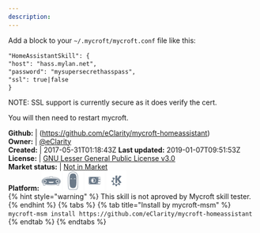 ```yaml
---
description: 
---
```

Add a block to your `~/.mycroft/mycroft.conf` file like this:

```
"HomeAssistantSkill": {
"host": "hass.mylan.net",
"password": "mysupersecrethasspass",
"ssl": true|false
}
```

NOTE: SSL support is currently secure as it does verify the cert.

You will then need to restart mycroft.

**Github:** | (https://github.com/eClarity/mycroft-homeassistant)  
**Owner:** | [@eClarity](https://github.com/eClarity)  
**Created:** | 2017-05-31T01:18:43Z  **Last updated:** 2019-01-07T09:51:53Z  
**License:** | [GNU Lesser General Public License v3.0](https://api.github.com/licenses/lgpl-3.0)  
**Market status:** | [Not in Market](https://market.mycroft.ai/skill/)  
**Platform:**   ![](.gitbook/assets/mark-1-icon.png)  ![](.gitbook/assets/mark-2-icon.png)  ![](.gitbook/assets/picroft-icon.png)  ![](.gitbook/assets/kde.png)   
{% hint style="warning" %}
This skill is not aproved by Mycroft skill tester.
{% endhint %}
  {% tabs %}
{% tab title="Install by mycroft-msm" %}
``` mycroft-msm install https://github.com/eClarity/mycroft-homeassistant```
{% endtab %}
  {% endtabs %}
  